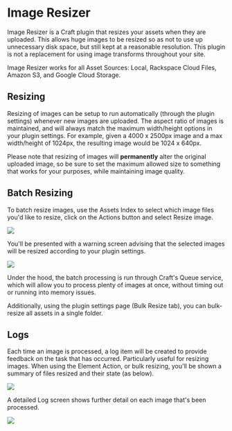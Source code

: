 # Image Resizer

Image Resizer is a Craft plugin that resizes your assets when they are uploaded. This allows huge images to be resized so as not to use up unnecessary disk space, but still kept at a reasonable resolution. This plugin is not a replacement for using image transforms throughout your site.

Image Resizer works for all Asset Sources: Local, Rackspace Cloud Files, Amazon S3, and Google Cloud Storage.

## Resizing

Resizing of images can be setup to run automatically (through the plugin settings) whenever new images are uploaded. The aspect ratio of images is maintained, and will always match the maximum width/height options in your plugin settings. For example, given a 4000 x 2500px image and a max width/height of 1024px, the resulting image would be 1024 x 640px.

Please note that resizing of images will **permanently** alter the original uploaded image, so be sure to set the maximum allowed size to something that works for your purposes, while maintaining image quality.

## Batch Resizing

To batch resize images, use the Assets Index to select which image files you'd like to resize, click on the Actions button and select Resize image.

![](/docs/screenshots/elementactions.png)

You'll be presented with a warning screen advising that the selected images will be resized according to your plugin settings.

![](/docs/screenshots/resizeelementaction.png)

Under the hood, the batch processing is run through Craft's Queue service, which will allow you to process plenty of images at once, without timing out or running into memory issues.

Additionally, using the plugin settings page (Bulk Resize tab), you can bulk-resize all assets in a single folder.

## Logs

Each time an image is processed, a log item will be created to provide feedback on the task that has occurred. Particularly useful for resizing images. When using the Element Action, or bulk resizing, you'll be shown a summary of files resized and their state (as below).

![](/docs/screenshots/resizeelementaction-logs.png)

A detailed Log screen shows further detail on each image that's been processed.

![](/docs/screenshots/logs.png)
